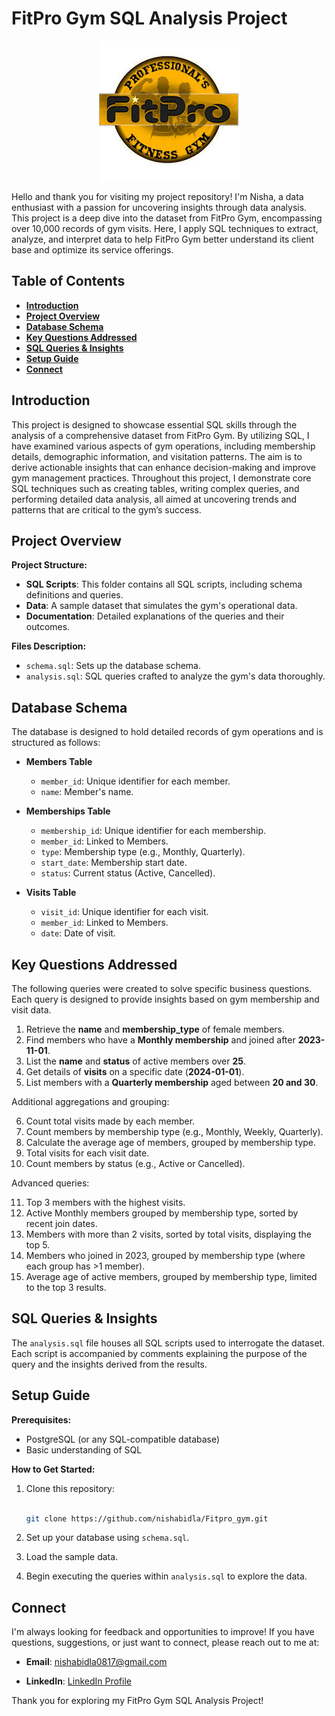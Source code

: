 # FitPro Gym SQL Analysis Project

<p align="center">
  <img src="https://github.com/nishabidla/Fitpro_gym/blob/main/fitpro%20gym.jpg" alt="FitPro Gym Banner">
</p>

Hello and thank you for visiting my project repository! I'm Nisha, a data enthusiast with a passion for uncovering insights through data analysis. This project is a deep dive into the dataset from FitPro Gym, encompassing over 10,000 records of gym visits. Here, I apply SQL techniques to extract, analyze, and interpret data to help FitPro Gym better understand its client base and optimize its service offerings.

## Table of Contents
- [**Introduction**](#introduction)
- [**Project Overview**](#project-overview)
- [**Database Schema**](#database-schema)
- [**Key Questions Addressed**](#key-questions-addressed)
- [**SQL Queries & Insights**](#sql-queries--insights)
- [**Setup Guide**](#setup-guide)
- [**Connect**](#connect)

## Introduction

This project is designed to showcase essential SQL skills through the analysis of a comprehensive dataset from FitPro Gym. By utilizing SQL, I have examined various aspects of gym operations, including membership details, demographic information, and visitation patterns. The aim is to derive actionable insights that can enhance decision-making and improve gym management practices. Throughout this project, I demonstrate core SQL techniques such as creating tables, writing complex queries, and performing detailed data analysis, all aimed at uncovering trends and patterns that are critical to the gym’s success.


## Project Overview
**Project Structure:**

- **SQL Scripts**: This folder contains all SQL scripts, including schema definitions and queries.
- **Data**: A sample dataset that simulates the gym's operational data.
- **Documentation**: Detailed explanations of the queries and their outcomes.

**Files Description:**

- `schema.sql`: Sets up the database schema.
- `analysis.sql`: SQL queries crafted to analyze the gym's data thoroughly.

## Database Schema

The database is designed to hold detailed records of gym operations and is structured as follows:

- **Members Table**
  - `member_id`: Unique identifier for each member.
  - `name`: Member's name.

- **Memberships Table**
  
  - `membership_id`: Unique identifier for each membership.
  - `member_id`: Linked to Members.
  - `type`: Membership type (e.g., Monthly, Quarterly).
  - `start_date`: Membership start date.
  - `status`: Current status (Active, Cancelled).

- **Visits Table**

  - `visit_id`: Unique identifier for each visit.
  - `member_id`: Linked to Members.
  - `date`: Date of visit.

## Key Questions Addressed

The following queries were created to solve specific business questions. Each query is designed to provide insights based on gym membership and visit data.

1. Retrieve the **name** and **membership_type** of female members.
2. Find members who have a **Monthly membership** and joined after **2023-11-01**.
3. List the **name** and **status** of active members over **25**.
4. Get details of **visits** on a specific date (**2024-01-01**).
5. List members with a **Quarterly membership** aged between **20 and 30**.

Additional aggregations and grouping:

6. Count total visits made by each member.
7. Count members by membership type (e.g., Monthly, Weekly, Quarterly).
8. Calculate the average age of members, grouped by membership type.
9. Total visits for each visit date.
10. Count members by status (e.g., Active or Cancelled).

Advanced queries:

11. Top 3 members with the highest visits.
12. Active Monthly members grouped by membership type, sorted by recent join dates.
13. Members with more than 2 visits, sorted by total visits, displaying the top 5.
14. Members who joined in 2023, grouped by membership type (where each group has >1 member).
15. Average age of active members, grouped by membership type, limited to the top 3 results.

## SQL Queries & Insights

The `analysis.sql` file houses all SQL scripts used to interrogate the dataset. Each script is accompanied by comments explaining the purpose of the query and the insights derived from the results.

## Setup Guide
**Prerequisites:**

- PostgreSQL (or any SQL-compatible database)
- Basic understanding of SQL

**How to Get Started:**

1. Clone this repository:

   ```bash

   git clone https://github.com/nishabidla/Fitpro_gym.git

   ```

2. Set up your database using `schema.sql`.

3. Load the sample data.

4. Begin executing the queries within `analysis.sql` to explore the data.


## Connect

I'm always looking for feedback and opportunities to improve! If you have questions, suggestions, or just want to connect, please reach out to me at:

- **Email**: [nishabidla0817@gmail.com](mailto:nishabidlabidla0817@gmail.com)

- **LinkedIn**: [LinkedIn Profile](https://www.linkedin.com/in/nisha-kumari-bidla-850255146/)

Thank you for exploring my FitPro Gym SQL Analysis Project!
